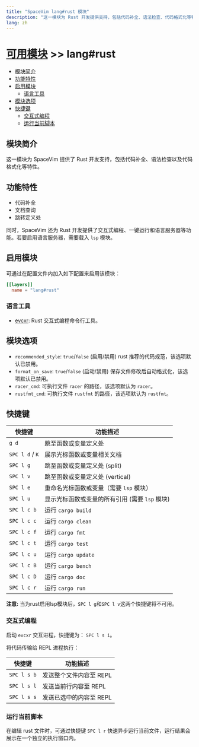 ```yaml
---
title: "SpaceVim lang#rust 模块"
description: "这一模块为 Rust 开发提供支持，包括代码补全、语法检查、代码格式化等特性。"
lang: zh
---
```


# [可用模块](../../) >> lang#rust

<!-- vim-markdown-toc GFM -->

- [模块简介](#模块简介)
- [功能特性](#功能特性)
- [启用模块](#启用模块)
  - [语言工具](#语言工具)
- [模块选项](#模块选项)
- [快捷键](#快捷键)
  - [交互式编程](#交互式编程)
  - [运行当前脚本](#运行当前脚本)

<!-- vim-markdown-toc -->

## 模块简介

这一模块为 SpaceVim 提供了 Rust 开发支持，包括代码补全、语法检查以及代码格式化等特性。

## 功能特性

- 代码补全
- 文档查询
- 跳转定义处

同时，SpaceVim 还为 Rust 开发提供了交互式编程、一键运行和语言服务器等功能。若要启用语言服务器，需要载入 `lsp` 模块。

## 启用模块

可通过在配置文件内加入如下配置来启用该模块：

```toml
[[layers]]
  name = "lang#rust"
```

### 语言工具

- [evcxr](https://github.com/google/evcxr): Rust 交互式编程命令行工具。

## 模块选项

- `recommended_style`: `true`/`false` (启用/禁用) rust 推荐的代码规范，该选项默认已禁用。
- `format_on_save`: `true`/`false` (启动/禁用) 保存文件修改后自动格式化，该选项默认已禁用。
- `racer_cmd`: 可执行文件 `racer` 的路径，该选项默认为 `racer`。
- `rustfmt_cmd`: 可执行文件 `rustfmt` 的路径，该选项默认为 `rustfmt`。

## 快捷键

| 快捷键          | 功能描述                                       |
| --------------- | ---------------------------------------------- |
| `g d`           | 跳至函数或变量定义处                           |
| `SPC l d` / `K` | 展示光标函数或变量相关文档                     |
| `SPC l g`       | 跳至函数或变量定义处 (split)                   |
| `SPC l v`       | 跳至函数或变量定义处 (vertical)                |
| `SPC l e`       | 重命名光标函数或变量（需要 `lsp` 模块）        |
| `SPC l u`       | 显示光标函数或变量的所有引用 (需要 `lsp` 模块) |
| `SPC l c b`     | 运行 `cargo build`                             |
| `SPC l c c`     | 运行 `cargo clean`                             |
| `SPC l c f`     | 运行 `cargo fmt`                               |
| `SPC l c t`     | 运行 `cargo test`                              |
| `SPC l c u`     | 运行 `cargo update`                            |
| `SPC l c B`     | 运行 `cargo bench`                             |
| `SPC l c D`     | 运行 `cargo doc`                               |
| `SPC l c r`     | 运行 `cargo run`                               |

**注意:** 当为rust启用lsp模块后，`SPC l g`和`SPC l v`这两个快捷键将不可用。

### 交互式编程

启动 `evcxr` 交互进程，快捷键为： `SPC l s i`。

将代码传输给 REPL 进程执行：

| 快捷键      | 功能描述                |
| ----------- | ----------------------- |
| `SPC l s b` | 发送整个文件内容至 REPL |
| `SPC l s l` | 发送当前行内容至 REPL   |
| `SPC l s s` | 发送已选中的内容至 REPL |

### 运行当前脚本

在编辑 rust 文件时，可通过快捷键 `SPC l r` 快速异步运行当前文件，运行结果会展示在一个独立的执行窗口内。

